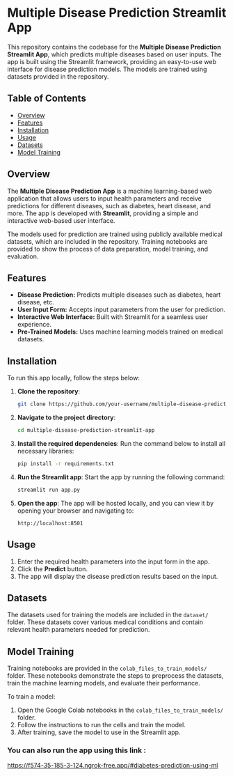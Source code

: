 # Multiple Disease Prediction Streamlit App

This repository contains the codebase for the **Multiple Disease Prediction Streamlit App**, which predicts multiple diseases based on user inputs. The app is built using the Streamlit framework, providing an easy-to-use web interface for disease prediction models. The models are trained using datasets provided in the repository.

## Table of Contents

- [Overview](#overview)
- [Features](#features)
- [Installation](#installation)
- [Usage](#usage)
- [Datasets](#datasets)
- [Model Training](#model-training)

## Overview

The **Multiple Disease Prediction App** is a machine learning-based web application that allows users to input health parameters and receive predictions for different diseases, such as diabetes, heart disease, and more. The app is developed with **Streamlit**, providing a simple and interactive web-based user interface.

The models used for prediction are trained using publicly available medical datasets, which are included in the repository. Training notebooks are provided to show the process of data preparation, model training, and evaluation.

## Features

- **Disease Prediction:** Predicts multiple diseases such as diabetes, heart disease, etc.
- **User Input Form:** Accepts input parameters from the user for prediction.
- **Interactive Web Interface:** Built with Streamlit for a seamless user experience.
- **Pre-Trained Models:** Uses machine learning models trained on medical datasets.

## Installation

To run this app locally, follow the steps below:

1. **Clone the repository**:
    ```bash
    git clone https://github.com/your-username/multiple-disease-prediction-streamlit-app.git
    ```

2. **Navigate to the project directory**:
    ```bash
    cd multiple-disease-prediction-streamlit-app
    ```

3. **Install the required dependencies**:
    Run the command below to install all necessary libraries:
    ```bash
    pip install -r requirements.txt
    ```

4. **Run the Streamlit app**:
    Start the app by running the following command:
    ```bash
    streamlit run app.py
    ```

5. **Open the app**:
    The app will be hosted locally, and you can view it by opening your browser and navigating to:
    ```
    http://localhost:8501
    ```

## Usage

1. Enter the required health parameters into the input form in the app.
2. Click the **Predict** button.
3. The app will display the disease prediction results based on the input.

## Datasets

The datasets used for training the models are included in the `dataset/` folder. These datasets cover various medical conditions and contain relevant health parameters needed for prediction.

## Model Training

Training notebooks are provided in the `colab_files_to_train_models/` folder. These notebooks demonstrate the steps to preprocess the datasets, train the machine learning models, and evaluate their performance.

To train a model:
1. Open the Google Colab notebooks in the `colab_files_to_train_models/` folder.
2. Follow the instructions to run the cells and train the model.
3. After training, save the model to use in the Streamlit app.

### You can also run the app using this link : 
https://f574-35-185-3-124.ngrok-free.app/#diabetes-prediction-using-ml
